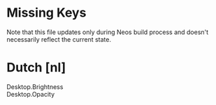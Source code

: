 # Missing Keys
Note that this file updates only during Neos build process and doesn't necessarily reflect the current state.

# Dutch [nl]
Desktop.Brightness  
Desktop.Opacity  


